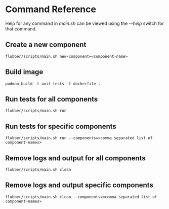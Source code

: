 # Command Reference

Help for any command in *main.sh* can be viewed using the *--help* switch for that command.

## Create a new component
```
flubber/scripts/main.sh new-component=<component-name>
```

## Build image
```
podman build -t unit-tests -f dockerfile .
```

## Run tests for all components
```
flubber/scripts/main.sh run
```

## Run tests for specific components
```
flubber/scripts/main.sh run --components=<comma separated list of component-names>
```

## Remove logs and output for all components
```
flubber/scripts/main.sh clean
```

## Remove logs and output specific components
```
flubber/scripts/main.sh clean --components=<comma separated list of component-names>
```
